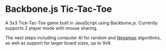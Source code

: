 Backbone.js Tic-Tac-Toe
==================
A 3x3 Tick-Tac-Toe game built in JavaScript using Backbone.js. Currently supports 2 player mode with mouse sharing.

The next steps including computer AI for random and <a href="http://en.wikipedia.org/wiki/Negamax">Negamax</a> algorithms, as well as support for larger board sizes, up to 9x9.
